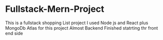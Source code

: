 # Fullstack-Mern-Project
This is a fullstack shopping List project
I used Node js and React plus MongoDb Atlas for this project
Almost Backend Finished
statrting thr front end side
